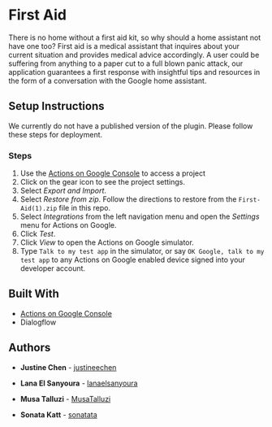 # First Aid
There is no home without a first aid kit, so why should a home assistant not have one too? 
First aid is a medical assistant that inquires about your current situation and provides medical advice accordingly. A user could be suffering from anything to a paper cut to a full blown panic attack, our application guarantees a first response with insightful tips and resources in the form of a conversation with the Google home assistant. 

## Setup Instructions
We currently do not have a published version of the plugin. Please follow these steps for deployment.
### Steps
1. Use the [Actions on Google Console](https://console.actions.google.com) to access a project
2. Click on the gear icon to see the project settings.
3. Select *Export and Import*.
4. Select *Restore from zip*. Follow the directions to restore from the `First-Aid(1).zip` file in this repo.
5. Select *Integrations* from the left navigation menu and open the *Settings* menu for Actions on Google.
6. Click *Test*.
7. Click *View* to open the Actions on Google simulator.
8. Type `Talk to my test app` in the simulator, or say `OK Google, talk to my test app` to any Actions on Google enabled device signed into your developer account.

## Built With
* [Actions on Google Console](https://console.actions.google.com) 
* Dialogflow

## Authors
* **Justine Chen** -  [justineechen](https://github.com/justineechen)

* **Lana El Sanyoura** -  [lanaelsanyoura](https://github.com/lanaelsanyoura)

* **Musa Talluzi** -  [MusaTalluzi](https://github.com/MusaTalluzi)

* **Sonata Katt** -  [sonatata](https://github.com/sonatata)
